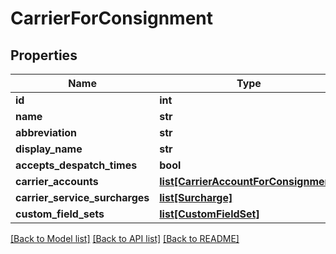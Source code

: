 # CarrierForConsignment

## Properties
Name | Type | Description | Notes
------------ | ------------- | ------------- | -------------
**id** | **int** |  | [optional] 
**name** | **str** |  | [optional] 
**abbreviation** | **str** |  | [optional] 
**display_name** | **str** |  | [optional] 
**accepts_despatch_times** | **bool** |  | [optional] 
**carrier_accounts** | [**list[CarrierAccountForConsignment]**](CarrierAccountForConsignment.md) |  | [optional] 
**carrier_service_surcharges** | [**list[Surcharge]**](Surcharge.md) |  | [optional] 
**custom_field_sets** | [**list[CustomFieldSet]**](CustomFieldSet.md) |  | [optional] 

[[Back to Model list]](../README.md#documentation-for-models) [[Back to API list]](../README.md#documentation-for-api-endpoints) [[Back to README]](../README.md)

